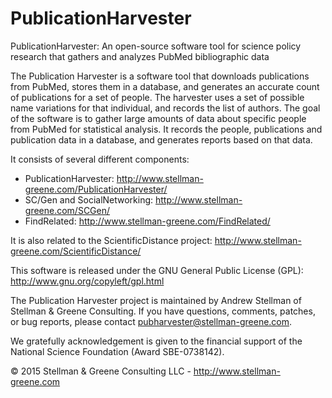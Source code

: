 # PublicationHarvester
PublicationHarvester: An open-source software tool for science policy research that gathers and analyzes PubMed bibliographic data

The Publication Harvester is a software tool that downloads publications from PubMed, stores them in a database, and generates an accurate count of publications for a set of people. The harvester uses a set of possible name variations for that individual, and records the list of authors. The goal of the software is to gather large amounts of data about specific people from PubMed for statistical analysis. It records the people, publications and publication data in a database, and generates reports based on that data.

It consists of several different components:
* PublicationHarvester: http://www.stellman-greene.com/PublicationHarvester/
* SC/Gen and SocialNetworking: http://www.stellman-greene.com/SCGen/
* FindRelated: http://www.stellman-greene.com/FindRelated/

It is also related to the ScientificDistance project: http://www.stellman-greene.com/ScientificDistance/

This software is released under the GNU General Public License (GPL): http://www.gnu.org/copyleft/gpl.html

The Publication Harvester project is maintained by Andrew Stellman of Stellman & Greene Consulting. If you have questions, comments, patches, or bug reports, please contact pubharvester@stellman-greene.com.

We gratefully acknowledgement is given to the financial support of the National Science Foundation (Award SBE-0738142).

© 2015 Stellman & Greene Consulting LLC - http://www.stellman-greene.com
